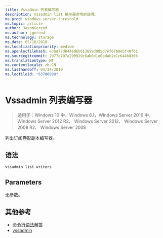 ```yaml
---
title: Vssadmin 列表编写器
description: Vssadmin list 编写器命令的说明。
ms.prod: windows-server-threshold
ms.topic: article
author: JasonGerend
ms.author: jgerend
ms.technology: storage
ms.date: 05/18/2018
ms.localizationpriority: medium
ms.openlocfilehash: e3bd77d844ed6b613659d095d7ef07b9e5f40f61
ms.sourcegitcommit: 2977c707a299929c6ab0d1e0adab2e1c644b8306
ms.translationtype: MT
ms.contentlocale: zh-CN
ms.lasthandoff: 04/24/2019
ms.locfileid: "63706998"
---
```

# <a name="vssadmin-list-writers"></a>Vssadmin 列表编写器

>适用于：Windows 10 中，Windows 8.1，Windows Server 2016 中，Windows Server 2012 R2、 Windows Server 2012、 Windows Server 2008 R2、 Windows Server 2008

列出订阅卷影副本编写器。

## <a name="syntax"></a>语法

```PowerShell
vssadmin list writers
```

## <a name="parameters"></a>Parameters

无参数。

## <a name="additional-references"></a>其他参考

* [命令行语法解答](https://docs.microsoft.com/previous-versions/windows/it-pro/windows-server-2012-r2-and-2012/cc771080(v%3dws.11))
* [vssadmin](vssadmin.md)